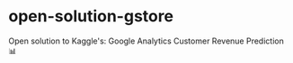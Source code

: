 # open-solution-gstore
Open solution to Kaggle's: Google Analytics Customer Revenue Prediction :bar_chart:

